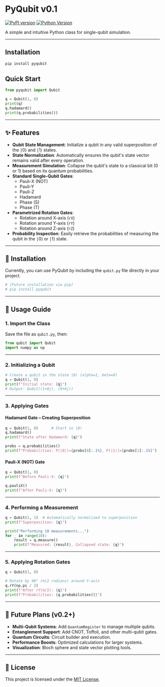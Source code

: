 # PyQubit v0.1

[![PyPI version](https://img.shields.io/pypi/v/pyqubit.svg)](https://pypi.org/project/pyqubit/)
[![Python Version](https://img.shields.io/pypi/pyversions/pyqubit.svg)](https://pypi.org/project/pyqubit/)

A simple and intuitive Python class for single-qubit simulation.

---

## Installation

```bash
pip install pyqubit
```

## Quick Start

```python
from pyqubit import Qubit

q = Qubit(1, 0)
print(q)
q.hadamard()
print(q.probabilities())
```

---

## ✨ Features

- **Qubit State Management**: Initialize a qubit in any valid superposition of the ∣0⟩ and ∣1⟩ states.
- **State Normalization**: Automatically ensures the qubit's state vector remains valid after every operation.
- **Measurement Simulation**: Collapse the qubit's state to a classical bit (0 or 1) based on its quantum probabilities.
- **Standard Single-Qubit Gates**:
  - Pauli-X (NOT)
  - Pauli-Y
  - Pauli-Z
  - Hadamard
  - Phase (S)
  - Phase (T)
- **Parametrized Rotation Gates**:
  - Rotation around X-axis (`rX`)
  - Rotation around Y-axis (`rY`)
  - Rotation around Z-axis (`rZ`)
- **Probability Inspection**: Easily retrieve the probabilities of measuring the qubit in the ∣0⟩ or ∣1⟩ state.

---

## 🧩 Installation

Currently, you can use PyQubit by including the `qubit.py` file directly in your project.

```bash
# (Future installation via pip)
# pip install pyqubit
```

---

## 🚀 Usage Guide

### 1. Import the Class

Save the file as `qubit.py`, then:

```python
from qubit import Qubit
import numpy as np
```

---

### 2. Initializing a Qubit

```python
# Create a qubit in the state |0⟩ (alpha=1, beta=0)
q = Qubit(1, 0)
print(f"Initial state: {q}")
# Output: Qubit((1+0j), (0+0j))
```

---

### 3. Applying Gates

#### Hadamard Gate – Creating Superposition

```python
q = Qubit(1, 0)      # Start in |0⟩
q.hadamard()
print(f"State after Hadamard: {q}")

probs = q.probabilities()
print(f"Probabilities: P(|0⟩)={probs[0]:.1%}, P(|1⟩)={probs[1]:.1%}")
```

#### Pauli-X (NOT) Gate

```python
q = Qubit(1, 0)
print(f"Before Pauli-X: {q}")

q.pauliX()
print(f"After Pauli-X: {q}")
```

---

### 4. Performing a Measurement

```python
q = Qubit(1, 1)  # Automatically normalized to superposition
print(f"Superposition: {q}")

print("Performing 10 measurements...")
for _ in range(10):
    result = q.measure()
    print(f"Measured: {result}, Collapsed state: {q}")
```

---

### 5. Applying Rotation Gates

```python
q = Qubit(1, 0)

# Rotate by 90° (π/2 radians) around Y-axis
q.rY(np.pi / 2)
print(f"After rY(π/2): {q}")
print(f"Probabilities: {q.probabilities()}")
```

---

## 🔭 Future Plans (v0.2+)

* **Multi-Qubit Systems**: Add `QuantumRegister` to manage multiple qubits.
* **Entanglement Support**: Add CNOT, Toffoli, and other multi-qubit gates.
* **Quantum Circuits**: Circuit builder and execution.
* **Performance Boosts**: Optimized calculations for larger systems.
* **Visualization**: Bloch sphere and state vector plotting tools.

---

## 📄 License

This project is licensed under the [MIT License](./LICENSE). 